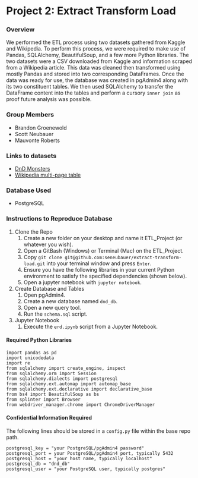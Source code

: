 # Project 2: Extract Transform Load

### Overview
We performed the ETL process using two datasets gathered from Kaggle and Wikipedia. To perform this process, we were required to make use of Pandas, SQLAlchemy, BeautifulSoup, and a few more Python libraries. The two datasets were a CSV downloaded from Kaggle and information scraped from a Wikipedia article. This data was cleaned then transformed using mostly Pandas and stored into two corresponding DataFrames. Once the data was ready for use, the database was created in pgAdmin4 along with its two constituent tables. We then used SQLAlchemy to transfer the DataFrame content into the tables and perform a cursory `inner join` as proof future analysis was possible.

### Group Members
- Brandon Groenewold
- Scott Neubauer
- Mauvonte Roberts

### Links to datasets
- [DnD Monsters](https://www.kaggle.com/datasets/mrpantherson/dnd-5e-monsters)
- [Wikipedia multi-page table](https://en.wikipedia.org/wiki/List_of_legendary_creatures_(A))

### Database Used
- PostgreSQL

### Instructions to Reproduce Database
1. Clone the Repo
    1. Create a new folder on your desktop and name it ETL_Project (or whatever you wish).
    1. Open a GitBash (Windows) or Terminal (Mac) on the ETL_Project.
    1. Copy `git clone git@github.com:seneubauer/extract-transform-load.git` into your terminal window and press `Enter`.
    1. Ensure you have the following libraries in your current Python environment to satisfy the specified dependencies (shown below).
    1. Open a jupyter notebook with `jupyter notebook`.
1. Create Database and Tables
    1. Open pgAdmin4.
    1. Create a new database named `dnd_db`.
    1. Open a new query tool.
    1. Run the `schema.sql` script.
1. Jupyter Notebook
    1. Execute the `erd.ipynb` script from a Jupyter Notebook.

#### Required Python Libraries
```
import pandas as pd
import unicodedata
import re
from sqlalchemy import create_engine, inspect
from sqlalchemy.orm import Session
from sqlalchemy.dialects import postgresql
from sqlalchemy.ext.automap import automap_base
from sqlalchemy.ext.declarative import declarative_base
from bs4 import BeautifulSoup as bs
from splinter import Browser
from webdriver_manager.chrome import ChromeDriverManager
```

#### Confidential Information Required
The following lines should be stored in a `config.py` file within the base repo path.
```
postgresql_key = "your PostgreSQL/pgAdmin4 password"
postgresql_port = your PostgreSQL/pgAdmin4 port, typically 5432
postgresql_host = "your host name, typically localhost"
postgresql_db = "dnd_db"
postgresql_user = "your PostgreSQL user, typically postgres"
```
